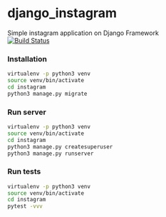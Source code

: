 # django_instagram

Simple instagram application on Django Framework  
[![Build Status](https://travis-ci.com/qwanysh/django_instagram.svg?branch=master)](https://travis-ci.com/qwanysh/django_instagram)

### Installation
```bash
virtualenv -p python3 venv  
source venv/bin/activate  
cd instagram  
python3 manage.py migrate  
```

### Run server

```bash
virtualenv -p python3 venv  
source venv/bin/activate  
cd instagram  
python3 manage.py createsuperuser  
python3 manage.py runserver  
```

### Run tests

```bash
virtualenv -p python3 venv  
source venv/bin/activate  
cd instagram  
pytest -vvv
```
